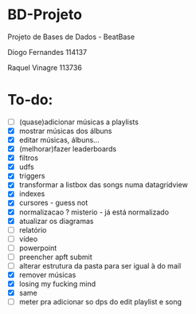 # BD-Projeto
Projeto de Bases de Dados - BeatBase

Diogo Fernandes 114137

Raquel Vinagre 113736

# To-do:
- [ ]  (quase)adicionar músicas a playlists
- [x]  mostrar músicas dos álbuns
- [x]  editar músicas, álbuns...
- [x]  (melhorar)fazer leaderboards
- [x]  filtros
- [x]  udfs
- [x]  triggers
- [x]  transformar a listbox das songs numa datagridview 
- [x]  indexes
- [x]  cursores - guess not
- [x]  normalizacao ? misterio - já está normalizado
- [x]  atualizar os diagramas
- [ ]  relatório
- [ ]  vídeo
- [ ]  powerpoint
- [ ]  preencher apft submit
- [ ]  alterar estrutura da pasta para ser igual à do mail
- [x]  remover músicas
- [x]  losing my fucking mind
- [x]  same
- [ ]  meter pra adicionar so dps do edit playlist e song
